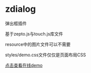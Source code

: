 # zdialog
弹出框插件

<p>基于zepto.js与touch.js库文件</p>
<p>resource中的图片文件可以不需要</p>
<p>styles/demo.css文件仅仅是页面布局CSS</p>
<a href="http://pwstrick.github.io/zdialog/" target="_blank">点击查看在线demo</a>
